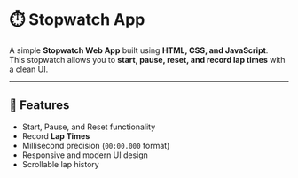 # ⏱️ Stopwatch App

A simple **Stopwatch Web App** built using **HTML, CSS, and JavaScript**.  
This stopwatch allows you to **start, pause, reset, and record lap times** with a clean UI.

---

## 🚀 Features
- Start, Pause, and Reset functionality  
- Record **Lap Times**  
- Millisecond precision (`00:00.000` format)  
- Responsive and modern UI design  
- Scrollable lap history  
